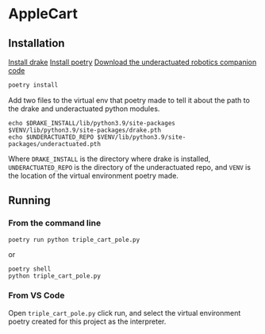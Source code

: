 # AppleCart


## Installation
[Install drake](https://drake.mit.edu/installation.html)
[Install poetry](https://python-poetry.org/docs/master/#installing-with-the-official-installer)
[Download the underactuated robotics companion code](https://github.com/RussTedrake/underactuated)

```sh
poetry install
```

Add two files to the virtual env that poetry made to tell it about the path to the drake and underactuated python modules.

```
echo $DRAKE_INSTALL/lib/python3.9/site-packages $VENV/lib/python3.9/site-packages/drake.pth
echo $UNDERACTUATED_REPO $VENV/lib/python3.9/site-packages/underactuated.pth
```

Where `DRAKE_INSTALL` is the directory where drake is installed, `UNDERACTUATED_REPO` is the directory of the underactuated repo, and `VENV` is the location of the virtual environment poetry made.

## Running

### From the command line

```
poetry run python triple_cart_pole.py
```

or

```
poetry shell
python triple_cart_pole.py
```

### From VS Code

Open `triple_cart_pole.py` click run, and select the virtual environment poetry created for this project as the interpreter.